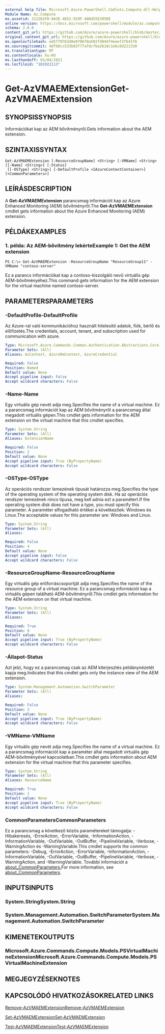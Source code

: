 ```yaml
---
external help file: Microsoft.Azure.PowerShell.Cmdlets.Compute.dll-Help.xml
Module Name: Az.Compute
ms.assetid: 212281F0-9A3E-4652-919F-400455E3950E
online version: https://docs.microsoft.com/powershell/module/az.compute/get-azvmaemextension
schema: 2.0.0
content_git_url: https://github.com/Azure/azure-powershell/blob/master/src/Compute/Compute/help/Get-AzVMAEMExtension.md
original_content_git_url: https://github.com/Azure/azure-powershell/blob/master/src/Compute/Compute/help/Get-AzVMAEMExtension.md
ms.openlocfilehash: ed5f79763d8e9786f0a502f404474eeef2f641f6
ms.sourcegitcommit: 4dfb0cc533b83f77afdcfbe2618c1e6c8d221330
ms.translationtype: MT
ms.contentlocale: hu-HU
ms.lasthandoff: 03/04/2021
ms.locfileid: "101922113"
---
```

# <span data-ttu-id="71503-101">Get-AzVMAEMExtension</span><span class="sxs-lookup"><span data-stu-id="71503-101">Get-AzVMAEMExtension</span></span>

## <span data-ttu-id="71503-102">SYNOPSIS</span><span class="sxs-lookup"><span data-stu-id="71503-102">SYNOPSIS</span></span>
<span data-ttu-id="71503-103">Információkat kap az AEM bővítményről.</span><span class="sxs-lookup"><span data-stu-id="71503-103">Gets information about the AEM extension.</span></span>

## <span data-ttu-id="71503-104">SZINTAXIS</span><span class="sxs-lookup"><span data-stu-id="71503-104">SYNTAX</span></span>

```
Get-AzVMAEMExtension [-ResourceGroupName] <String> [-VMName] <String> [[-Name] <String>] [-Status]
 [[-OSType] <String>] [-DefaultProfile <IAzureContextContainer>] [<CommonParameters>]
```

## <span data-ttu-id="71503-105">LEÍRÁS</span><span class="sxs-lookup"><span data-stu-id="71503-105">DESCRIPTION</span></span>
<span data-ttu-id="71503-106">A **Get-AzVMAEMExtension** parancsmag információt kap az Azure Enhanced Monitoring (AEM) bővítményről.</span><span class="sxs-lookup"><span data-stu-id="71503-106">The **Get-AzVMAEMExtension** cmdlet gets information about the Azure Enhanced Monitoring (AEM) extension.</span></span>

## <span data-ttu-id="71503-107">PÉLDÁK</span><span class="sxs-lookup"><span data-stu-id="71503-107">EXAMPLES</span></span>

### <span data-ttu-id="71503-108">1. példa: Az AEM-bővítmény lekérte</span><span class="sxs-lookup"><span data-stu-id="71503-108">Example 1: Get the AEM extension</span></span>
```
PS C:\> Get-AzVMAEMExtension -ResourceGroupName "ResourceGroup11" -VMName "contoso-server"
```

<span data-ttu-id="71503-109">Ez a parancs információkat kap a contoso-kiszolgáló nevű virtuális gép AEM-bővítményéhez.</span><span class="sxs-lookup"><span data-stu-id="71503-109">This command gets information for the AEM extension for the virtual machine named contoso-server.</span></span>

## <span data-ttu-id="71503-110">PARAMETERS</span><span class="sxs-lookup"><span data-stu-id="71503-110">PARAMETERS</span></span>

### <span data-ttu-id="71503-111">-DefaultProfile</span><span class="sxs-lookup"><span data-stu-id="71503-111">-DefaultProfile</span></span>
<span data-ttu-id="71503-112">Az Azure-ral való kommunikációhoz használt hitelesítő adatok, fiók, bérlő és előfizetés.</span><span class="sxs-lookup"><span data-stu-id="71503-112">The credentials, account, tenant, and subscription used for communication with azure.</span></span>

```yaml
Type: Microsoft.Azure.Commands.Common.Authentication.Abstractions.Core.IAzureContextContainer
Parameter Sets: (All)
Aliases: AzContext, AzureRmContext, AzureCredential

Required: False
Position: Named
Default value: None
Accept pipeline input: False
Accept wildcard characters: False
```

### <span data-ttu-id="71503-113">-Name</span><span class="sxs-lookup"><span data-stu-id="71503-113">-Name</span></span>
<span data-ttu-id="71503-114">Egy virtuális gép nevét adja meg.</span><span class="sxs-lookup"><span data-stu-id="71503-114">Specifies the name of a virtual machine.</span></span>
<span data-ttu-id="71503-115">Ez a parancsmag információt kap az AEM bővítményről a parancsmag által megadott virtuális gépen.</span><span class="sxs-lookup"><span data-stu-id="71503-115">This cmdlet gets information for the AEM extension on the virtual machine that this cmdlet specifies.</span></span>

```yaml
Type: System.String
Parameter Sets: (All)
Aliases: ExtensionName

Required: False
Position: 2
Default value: None
Accept pipeline input: True (ByPropertyName)
Accept wildcard characters: False
```

### <span data-ttu-id="71503-116">-OSType</span><span class="sxs-lookup"><span data-stu-id="71503-116">-OSType</span></span>
<span data-ttu-id="71503-117">Az operációs rendszer lemezének típusát határozza meg.</span><span class="sxs-lookup"><span data-stu-id="71503-117">Specifies the type of the operating system of the operating system disk.</span></span>
<span data-ttu-id="71503-118">Ha az operációs rendszer lemezének nincs típusa, meg kell adnia ezt a paramétert.</span><span class="sxs-lookup"><span data-stu-id="71503-118">If the operating system disk does not have a type, you must specify this parameter.</span></span>
<span data-ttu-id="71503-119">A paraméter elfogadható értékei a következőek: Windows és Linux.</span><span class="sxs-lookup"><span data-stu-id="71503-119">The acceptable values for this parameter are: Windows and Linux.</span></span>

```yaml
Type: System.String
Parameter Sets: (All)
Aliases:

Required: False
Position: 4
Default value: None
Accept pipeline input: False
Accept wildcard characters: False
```

### <span data-ttu-id="71503-120">-ResourceGroupName</span><span class="sxs-lookup"><span data-stu-id="71503-120">-ResourceGroupName</span></span>
<span data-ttu-id="71503-121">Egy virtuális gép erőforráscsoportját adja meg.</span><span class="sxs-lookup"><span data-stu-id="71503-121">Specifies the name of the resource group of a virtual machine.</span></span>
<span data-ttu-id="71503-122">Ez a parancsmag információt kap a virtuális gépen található AEM-bővítményről.</span><span class="sxs-lookup"><span data-stu-id="71503-122">This cmdlet gets information for the AEM extension on that virtual machine.</span></span>

```yaml
Type: System.String
Parameter Sets: (All)
Aliases:

Required: True
Position: 0
Default value: None
Accept pipeline input: True (ByPropertyName)
Accept wildcard characters: False
```

### <span data-ttu-id="71503-123">-Állapot</span><span class="sxs-lookup"><span data-stu-id="71503-123">-Status</span></span>
<span data-ttu-id="71503-124">Azt jelzi, hogy ez a parancsmag csak az AEM kiterjesztés példánynézetét kapja meg.</span><span class="sxs-lookup"><span data-stu-id="71503-124">Indicates that this cmdlet gets only the instance view of the AEM extension.</span></span>

```yaml
Type: System.Management.Automation.SwitchParameter
Parameter Sets: (All)
Aliases:

Required: False
Position: 3
Default value: None
Accept pipeline input: True (ByPropertyName)
Accept wildcard characters: False
```

### <span data-ttu-id="71503-125">-VMName</span><span class="sxs-lookup"><span data-stu-id="71503-125">-VMName</span></span>
<span data-ttu-id="71503-126">Egy virtuális gép nevét adja meg.</span><span class="sxs-lookup"><span data-stu-id="71503-126">Specifies the name of a virtual machine.</span></span>
<span data-ttu-id="71503-127">Ez a parancsmag információt kap a paraméter által megadott virtuális gép AEM-bővítményével kapcsolatban.</span><span class="sxs-lookup"><span data-stu-id="71503-127">This cmdlet gets information about AEM extension for the virtual machine that this parameter specifies.</span></span>

```yaml
Type: System.String
Parameter Sets: (All)
Aliases: ResourceName

Required: True
Position: 1
Default value: None
Accept pipeline input: True (ByPropertyName)
Accept wildcard characters: False
```

### <span data-ttu-id="71503-128">CommonParameters</span><span class="sxs-lookup"><span data-stu-id="71503-128">CommonParameters</span></span>
<span data-ttu-id="71503-129">Ez a parancsmag a következő közös paramétereket támogatja: -Hibakeresés, -ErrorAction, -ErrorVariable, -InformationAction, -InformationVariable, -OutVariable, -OutBuffer, -PipelineVariable, -Verbose, -WarningAction és -WarningVariable.</span><span class="sxs-lookup"><span data-stu-id="71503-129">This cmdlet supports the common parameters: -Debug, -ErrorAction, -ErrorVariable, -InformationAction, -InformationVariable, -OutVariable, -OutBuffer, -PipelineVariable, -Verbose, -WarningAction, and -WarningVariable.</span></span> <span data-ttu-id="71503-130">További információt a [about_CommonParameters.](http://go.microsoft.com/fwlink/?LinkID=113216)</span><span class="sxs-lookup"><span data-stu-id="71503-130">For more information, see [about_CommonParameters](http://go.microsoft.com/fwlink/?LinkID=113216).</span></span>

## <span data-ttu-id="71503-131">INPUTS</span><span class="sxs-lookup"><span data-stu-id="71503-131">INPUTS</span></span>

### <span data-ttu-id="71503-132">System.String</span><span class="sxs-lookup"><span data-stu-id="71503-132">System.String</span></span>

### <span data-ttu-id="71503-133">System.Management.Automation.SwitchParameter</span><span class="sxs-lookup"><span data-stu-id="71503-133">System.Management.Automation.SwitchParameter</span></span>

## <span data-ttu-id="71503-134">KIMENETEK</span><span class="sxs-lookup"><span data-stu-id="71503-134">OUTPUTS</span></span>

### <span data-ttu-id="71503-135">Microsoft.Azure.Commands.Compute.Models.PSVirtualMachineExtension</span><span class="sxs-lookup"><span data-stu-id="71503-135">Microsoft.Azure.Commands.Compute.Models.PSVirtualMachineExtension</span></span>

## <span data-ttu-id="71503-136">MEGJEGYZÉSEK</span><span class="sxs-lookup"><span data-stu-id="71503-136">NOTES</span></span>

## <span data-ttu-id="71503-137">KAPCSOLÓDÓ HIVATKOZÁSOK</span><span class="sxs-lookup"><span data-stu-id="71503-137">RELATED LINKS</span></span>

[<span data-ttu-id="71503-138">Remove-AzVMAEMExtension</span><span class="sxs-lookup"><span data-stu-id="71503-138">Remove-AzVMAEMExtension</span></span>](./Remove-AzVMAEMExtension.md)

[<span data-ttu-id="71503-139">Set-AzVMAEMExtension</span><span class="sxs-lookup"><span data-stu-id="71503-139">Set-AzVMAEMExtension</span></span>](./Set-AzVMAEMExtension.md)

[<span data-ttu-id="71503-140">Test-AzVMAEMExtension</span><span class="sxs-lookup"><span data-stu-id="71503-140">Test-AzVMAEMExtension</span></span>](./Test-AzVMAEMExtension.md)


